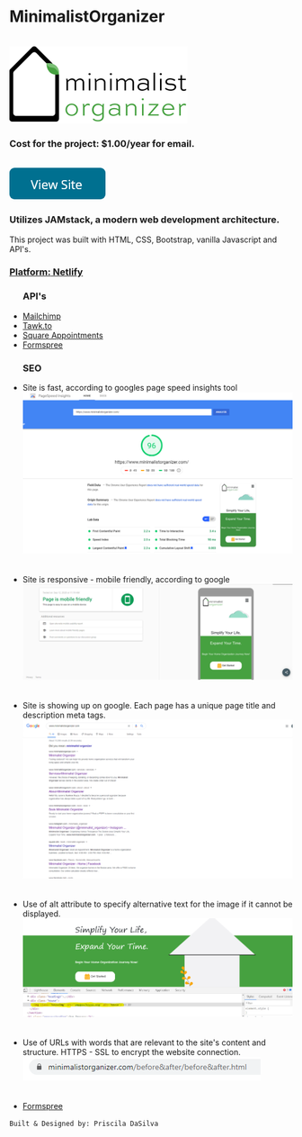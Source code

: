 # MinimalistOrganizer
 <br>
 <a href="https://www.minimalistorganizer.com/"><img  src="images/Logo.png" alt=""></a>
 <br>
 <h3>Cost for the project: $1.00/year for email.</h3>
 <br>
<a href="https://www.minimalistorganizer.com/"><img  src="images/button.png" alt=""></a>
  <h3>Utilizes JAMstack, a modern web development architecture.</h3>
    This project was built with HTML, CSS, Bootstrap, vanilla Javascript and API's.
    <a href="https://www.netlify.com/"><h3>Platform:<b> Netlify</b></h3></a>
    <ul><h3><b>API's</b></h3>
      <a href="https://mailchimp.com/"><li>Mailchimp</li></a>
      <a href="https://www.tawk.to/"><li>Tawk.to</li></a>
      <a href="https://squareup.com/us/en/appointments"><li>Square Appointments</li></a>
      <a href="https://formspree.io/"><li>Formspree</li></a> 
    </ul>
     <ul><h3><b>SEO</b></h3>
      <li>Site is fast, according to googles page speed insights tool<br>
        <img src="images/pageSpeedInsights.png" alt=""></li>
  <br>
  <br>
      <li>Site is responsive - mobile friendly, according to google<br>
        <img src="images/mobileFriendly.png" alt=""></li>
   <br>
  <br>
      <li>Site is showing up on google. Each page has a unique page title and description meta tags.<br>
        <img src="images/googleSearch.png" alt=""></li>
   <br>
  <br>
      <li>Use of alt attribute to specify alternative text for the image if it cannot be displayed.<br>
        <img src="images/alt_tag.PNG" alt=""></li>
   <br>
  <br>
      <li>Use of URLs with words that are relevant to the site's content and structure. HTTPS - SSL to encrypt the website connection.<br>
        <img src="images/Capture.PNG" alt=""></li>
   <br>
  <br>
      <a href="https://formspree.io/"><li>Formspree</li></a> 
    </ul>
    
    Built & Designed by: Priscila DaSilva
    
